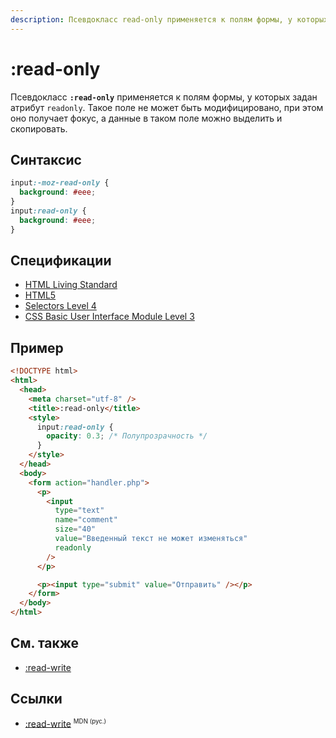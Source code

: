 ```yaml
---
description: Псевдокласс read-only применяется к полям формы, у которых задан атрибут readonly
---
```


# :read-only

Псевдокласс **`:read-only`** применяется к полям формы, у которых задан атрибут `readonly`. Такое поле не может быть модифицировано, при этом оно получает фокус, а данные в таком поле можно выделить и скопировать.

## Синтаксис

```css
input:-moz-read-only {
  background: #eee;
}
input:read-only {
  background: #eee;
}
```

## Спецификации

- [HTML Living Standard](https://html.spec.whatwg.org/multipage/semantics-other.html#selector-read-only)
- [HTML5](https://www.w3.org/TR/html50/disabled-elements.html#selector-read-only)
- [Selectors Level 4](https://drafts.csswg.org/selectors-4/#rw-pseudos)
- [CSS Basic User Interface Module Level 3](https://drafts.csswg.org/css-ui-3/#pseudo-ro-rw)

## Пример

```html
<!DOCTYPE html>
<html>
  <head>
    <meta charset="utf-8" />
    <title>:read-only</title>
    <style>
      input:read-only {
        opacity: 0.3; /* Полупрозрачность */
      }
    </style>
  </head>
  <body>
    <form action="handler.php">
      <p>
        <input
          type="text"
          name="comment"
          size="40"
          value="Введенный текст не может изменяться"
          readonly
        />
      </p>

      <p><input type="submit" value="Отправить" /></p>
    </form>
  </body>
</html>
```

## См. также

- [:read-write](read-write.md)

## Ссылки

- [:read-write](https://developer.mozilla.org/ru/docs/Web/CSS/:read-only) <sup><small>MDN (рус.)</small></sup>
